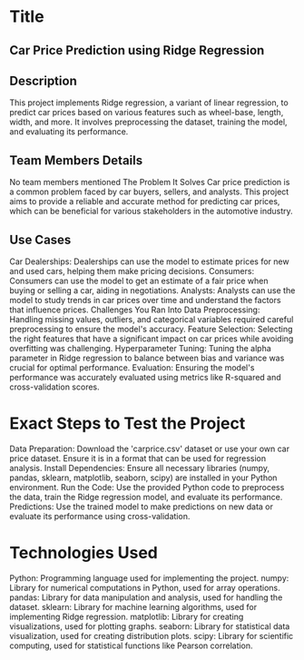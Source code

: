 # Title
## Car Price Prediction using Ridge Regression

## Description
This project implements Ridge regression, a variant of linear regression, to predict car prices based on various features such as wheel-base, length, width, and more. It involves preprocessing the dataset, training the model, and evaluating its performance.

## Team Members Details
No team members mentioned
The Problem It Solves
Car price prediction is a common problem faced by car buyers, sellers, and analysts. This project aims to provide a reliable and accurate method for predicting car prices, which can be beneficial for various stakeholders in the automotive industry.

## Use Cases
Car Dealerships: Dealerships can use the model to estimate prices for new and used cars, helping them make pricing decisions.
Consumers: Consumers can use the model to get an estimate of a fair price when buying or selling a car, aiding in negotiations.
Analysts: Analysts can use the model to study trends in car prices over time and understand the factors that influence prices.
Challenges You Ran Into
Data Preprocessing: Handling missing values, outliers, and categorical variables required careful preprocessing to ensure the model's accuracy.
Feature Selection: Selecting the right features that have a significant impact on car prices while avoiding overfitting was challenging.
Hyperparameter Tuning: Tuning the alpha parameter in Ridge regression to balance between bias and variance was crucial for optimal performance.
Evaluation: Ensuring the model's performance was accurately evaluated using metrics like R-squared and cross-validation scores.
# Exact Steps to Test the Project
Data Preparation: Download the 'carprice.csv' dataset or use your own car price dataset. Ensure it is in a format that can be used for regression analysis.
Install Dependencies: Ensure all necessary libraries (numpy, pandas, sklearn, matplotlib, seaborn, scipy) are installed in your Python environment.
Run the Code: Use the provided Python code to preprocess the data, train the Ridge regression model, and evaluate its performance.
Predictions: Use the trained model to make predictions on new data or evaluate its performance using cross-validation.
# Technologies Used
Python: Programming language used for implementing the project.
numpy: Library for numerical computations in Python, used for array operations.
pandas: Library for data manipulation and analysis, used for handling the dataset.
sklearn: Library for machine learning algorithms, used for implementing Ridge regression.
matplotlib: Library for creating visualizations, used for plotting graphs.
seaborn: Library for statistical data visualization, used for creating distribution plots.
scipy: Library for scientific computing, used for statistical functions like Pearson correlation.
